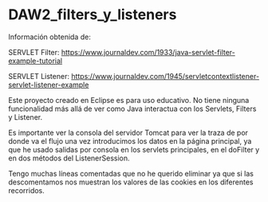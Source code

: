 # DAW2_filters_y_listeners
Información obtenida de:

SERVLET Filter:
  https://www.journaldev.com/1933/java-servlet-filter-example-tutorial

SERVLET Listener:
  https://www.journaldev.com/1945/servletcontextlistener-servlet-listener-example
  
  
Este proyecto creado en Eclipse es para uso educativo. No tiene ninguna funcionalidad más allá de ver como Java interactua
con los Servlets, Filters y Listener.

Es importante ver la consola del servidor Tomcat para ver la traza de por donde va el flujo una vez introducimos los datos
en la página principal, ya que he usado salidas por consola en los servlets principales, en el doFilter y en dos métodos del
ListenerSession.

Tengo muchas líneas comentadas que no he querido eliminar ya que si las descomentamos nos muestran los valores de las cookies
en los diferentes recorridos.
